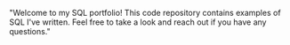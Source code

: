
"Welcome to my SQL portfolio! This code repository contains examples of SQL I've written. Feel free to take a look and reach out if you have any questions."
